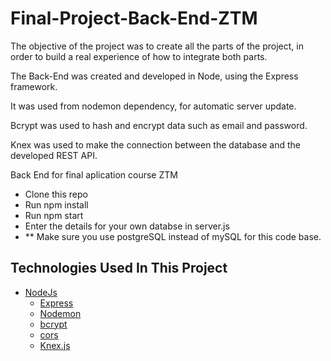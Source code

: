 # Final-Project-Back-End-ZTM

The objective of the project was to create all the parts of the project, in order to build a real experience of how to integrate both parts.

The Back-End was created and developed in Node, using the Express framework.

It was used from nodemon dependency, for automatic server update.

Bcrypt was used to hash and encrypt data such as email and password.

Knex was used to make the connection between the database and the developed REST API.

Back End for final aplication course ZTM

- Clone this repo
- Run npm install
- Run npm start
- Enter the details for your own databse in server.js
- ** Make sure you use postgreSQL instead of mySQL for this code base.

## Technologies Used In This Project

- [NodeJs](https://nodejs.org/)
    - [Express](https://expressjs.com)
    - [Nodemon](https://nodemon.io/)
    - [bcrypt](https://www.npmjs.com/package/bcrypt)
    - [cors](https://www.npmjs.com/package/cors)
    - [Knex.js](http://knexjs.org/guide/)
